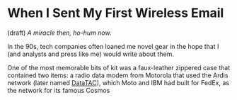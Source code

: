 # When I Sent My First Wireless Email 
 (draft) 
*A miracle then, ho-hum now.*  

In the 90s, tech companies often loaned me novel gear in the hope that I (and analysts and press like me) would write about them. 

One of the most memorable bits of kit was a faux-leather zippered case that contained two items: a radio data modem from Motorola that used the Ardis network (later named [DataTAC](https://en.wikipedia.org/wiki/DataTAC)), which Moto and IBM had built for FedEx, as the network for its famous Cosmos 